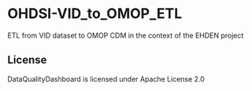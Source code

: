 # OHDSI-VID_to_OMOP_ETL
ETL from VID dataset to OMOP CDM in the context of the EHDEN project

## License
DataQualityDashboard is licensed under Apache License 2.0

